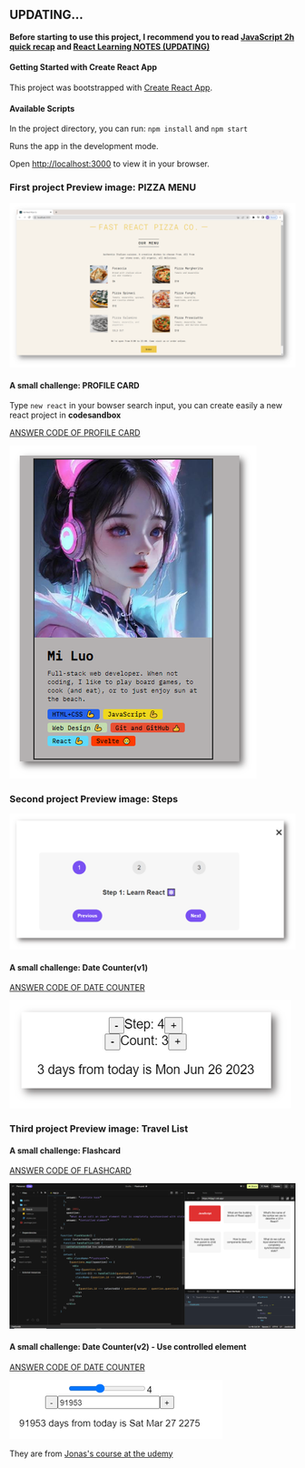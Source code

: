 ## UPDATING...

**Before starting to use this project, I recommend you to read [JavaScript 2h quick recap](https://github.com/luomi16/My-Blog/blob/main/JS/Essential-JavaScript-Fundamentals.md) and [React Learning NOTES (UPDATING)](https://github.com/luomi16/My-Blog/blob/main/JS/React.md)**

#### Getting Started with Create React App

This project was bootstrapped with [Create React App](https://github.com/facebook/create-react-app).

#### Available Scripts

In the project directory, you can run: `npm install` and `npm start`

Runs the app in the development mode.

Open [http://localhost:3000](http://localhost:3000) to view it in your browser.

### First project Preview image: PIZZA MENU

<img src="images/pizza-menu.png">

#### A small challenge: PROFILE CARD

Type `new react` in your bowser search input, you can create easily a new react project in **codesandbox**

[ANSWER CODE OF PROFILE CARD](https://codesandbox.io/s/react-challenge-profile-j2sszk)

<img src="images/profile-card.png">

### Second project Preview image: Steps

<img src="images/Steps.png">

#### A small challenge: Date Counter(v1)

[ANSWER CODE OF DATE COUNTER](https://codesandbox.io/s/date-counter-rtyvjs)

<img src="images/Date-Counter.png">

### Third project Preview image: Travel List

#### A small challenge: Flashcard

[ANSWER CODE OF FLASHCARD](https://codesandbox.io/s/flashcard-92jqg7)

<img src="images/flashcard.png">

#### A small challenge: Date Counter(v2) - Use controlled element

[ANSWER CODE OF DATE COUNTER](https://codesandbox.io/s/flashcard-92jqg7)

<img src="images/Date-Counter2.png">

They are from [Jonas's course at the udemy](https://www.udemy.com/course/the-ultimate-react-course/learn/lecture)
